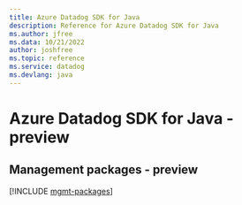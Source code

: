 ```yaml
---
title: Azure Datadog SDK for Java
description: Reference for Azure Datadog SDK for Java
ms.author: jfree
ms.data: 10/21/2022
author: joshfree
ms.topic: reference
ms.service: datadog
ms.devlang: java
---
```

# Azure Datadog SDK for Java - preview

## Management packages - preview
[!INCLUDE [mgmt-packages](datadog-mgmt-index.md)]